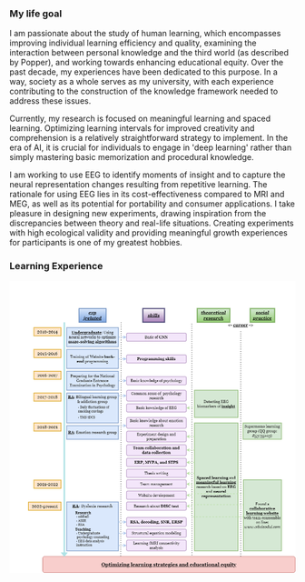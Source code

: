 ### My life goal

I am passionate about the study of human learning, which encompasses improving individual learning efficiency and quality, examining the interaction between personal knowledge and the third world (as described by Popper), and working towards enhancing educational equity. Over the past decade, my experiences have been dedicated to this purpose. In a way, society as a whole serves as my university, with each experience contributing to the construction of the knowledge framework needed to address these issues.

Currently, my research is focused on meaningful learning and spaced learning. Optimizing learning intervals for improved creativity and comprehension is a relatively straightforward strategy to implement. In the era of AI, it is crucial for individuals to engage in 'deep learning' rather than simply mastering basic memorization and procedural knowledge.

I am working to use EEG to identify moments of insight and to capture the neural representation changes resulting from repetitive learning. The rationale for using EEG lies in its cost-effectiveness compared to MRI and MEG, as well as its potential for portability and consumer applications. I take pleasure in designing new experiments, drawing inspiration from the discrepancies between theory and real-life situations. Creating experiments with high ecological validity and providing meaningful growth experiences for participants is one of my greatest hobbies.



### Learning Experience

![GitHub Logo](https://github.com/guishuyunye-lyw/CV/blob/main/%E7%AE%80%E5%8E%86%E6%97%B6%E5%BA%8F%E5%9B%BECV-%E7%AC%AC%202%20%E9%A1%B5.drawio.png)


